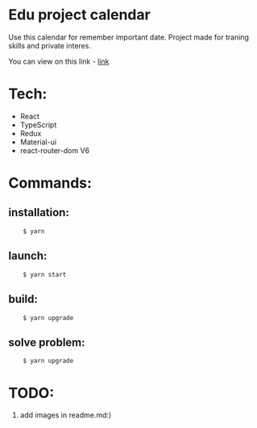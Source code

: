 # Edu project calendar 

Use this calendar for remember important date.
Project made for traning skills and private interes.

You can view on this link - [link](https://www.google.com/)
# Tech: 
 - React 
 - TypeScript 
 - Redux 
 - Material-ui
 - react-router-dom V6

# Commands:
## installation: 
```
    $ yarn
```

## launch: 
```
    $ yarn start
``` 

## build: 
```
    $ yarn upgrade
```

## solve problem: 
```
    $ yarn upgrade
```

# TODO:

1. add images in readme.md:)
